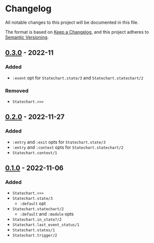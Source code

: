 # Changelog

All notable changes to this project will be documented in this file.

The format is based on [Keep a Changelog](https://keepachangelog.com/en/1.0.0/),
and this project adheres to [Semantic Versioning](https://semver.org/spec/v2.0.0.html).

## [0.3.0] - 2022-11

### Added
* `:event` opt for `Statechart.state/3` and `Statechart.statechart/2`

### Removed
* `Statechart.>>>`

## [0.2.0] - 2022-11-27

### Added
* `:entry` and `:exit` opts for `Statechart.state/3`
* `:entry` and `:context` opts for `Statechart.statechart/2`
* `Statechart.context/1`

## [0.1.0] - 2022-11-06

### Added
* `Statechart.>>>`
* `Statechart.state/3`
  * `:default` opt
* `Statechart.statechart/2`
  * `:default` and `:module` opts
* `Statechart.in_state?/2`
* `Statechart.last_event_status/1`
* `Statechart.states/1`
* `Statechart.trigger/2`

[0.3.0]: https://github.com/jonathanchukinas/statechart/releases/tag/v0.3.0
[0.2.0]: https://github.com/jonathanchukinas/statechart/releases/tag/v0.2.0
[0.1.0]: https://github.com/jonathanchukinas/statechart/releases/tag/v0.1.0
